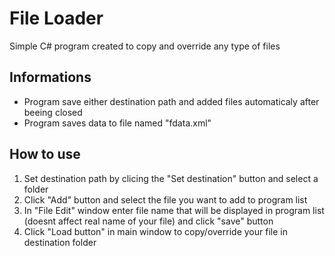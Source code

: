 # File Loader
Simple C# program created to copy and override any type of files
## Informations
- Program save either destination path and added files automaticaly after beeing closed
- Program saves data to file named "fdata.xml"
## How to use
1. Set destination path by clicing the "Set destination" button and select a folder
2. Click "Add" button and select the file you want to add to program list
3. In "File Edit" window enter file name that will be displayed in program list (doesnt affect real name of your file) and click "save" button
4. Click "Load button" in main window to copy/override your file in destination folder
